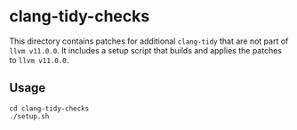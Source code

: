 # clang-tidy-checks

This directory contains patches for additional `clang-tidy` that are not part of `llvm v11.0.0`. It includes a setup script that builds and applies the patches to `llvm v11.0.0`.

## Usage

```
cd clang-tidy-checks
./setup.sh
```
